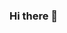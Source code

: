 ### Hi there 👋

<!--
**4heck/4heck** is a ✨ _special_ ✨ repository because its `README.md` (this file) appears on your GitHub profile.

Here are some ideas to get you started:

- 🔭 I’m currently working on
 - IoTaaS web platform for designing & creating IoT products and turnkey solutions
 - Web platform for buying apartments directly from the developer remotely and issuing government documents remotely
 - Platform for corporate analytics of projects and tasks, integration with the telegram bot
 - Backend for mobile iOS application for installing custom themes and icons

- 🌱 I’m currently learning
 - Czech language
 - Golang
 - Financial literacy
 
- 👯 I’m looking to collaborate on
 - High-performance python frameworks
 
-->
